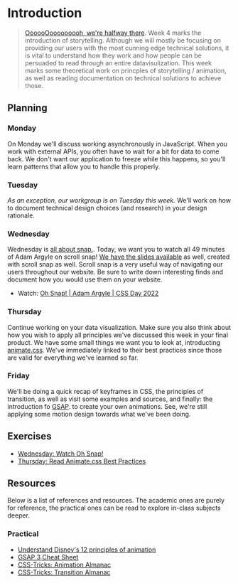 # Introduction

> [OooooOooooooooh, we're halfway there](https://www.youtube.com/watch?v=lDK9QqIzhwk). Week 4 marks the introduction of storytelling. Although we will mostly be focusing on providing our users with the most cunning edge technical solutions, it is vital to understand how they work and how people can be persuaded to read through an entire datavisulization. This week marks some theoretical work on princples of storytelling / animation, as well as reading documentation on technical solutions to achieve those.

## Planning

### Monday

On Monday we'll discuss working asynchronously in JavaScript. When you work with external APIs, you often have to wait for a bit for data to come back. We don't want our application to freeze while this happens, so you'll learn patterns that allow you to handle this properly.


### Tuesday
*As an exception, our workgroup is on Tuesday this week.* We'll work on how to document technical design choices (and research) in your design rationale.

### Wednesday

Wednesday is [all about snap.](https://twitter.com/argyleink/status/1556669441005330438). Today, we want you to watch all 49 minutes of Adam Argyle on scroll snap! [We have the slides available](https://oh-snap.netlify.app/#intro) as well, created with scroll snap as well. Scroll snap is a very useful way of navigating our users throughout our website. Be sure to write down interesting finds and document how you would use them on your website.

 - Watch: [Oh Snap! | Adam Argyle | CSS Day 2022](https://www.youtube.com/watch?v=34zcWFLCDIc)


### Thursday

Continue working on your data visualization. Make sure you also think about how you wish to apply all principles we've discussed this week in your final product. We have some small things we want you to look at, introducting [animate.css](https://animate.style/#best-practices). We've immediately linked to their best practices since those are valid for everything we've learned so far.

### Friday

We'll be doing a quick recap of keyframes in CSS, the principles of transition, as well as visit some examples and sources, and finally: the introduction fo [GSAP](https://greensock.com/gsap/). to create your own animations. See, we're still applying some motion design towards what we've been doing.

## Exercises

* [Wednesday: Watch Oh Snap!](https://www.youtube.com/watch?v=34zcWFLCDIc)
* [Thursday: Read Animate.css Best Practices]([animate.css](https://animate.style/#best-practices))

## Resources

Below is a list of references and resources. The academic ones are purely for reference, the practical ones can be read to explore in-class subjects deeper.


### Practical

 - [Understand Disney's 12 principles of animation](https://www.creativebloq.com/advice/understand-the-12-principles-of-animation)
 - [GSAP 3 Cheat Sheet](https://greensock.com/cheatsheet/)
 - [CSS-Tricks: Animation Almanac](https://css-tricks.com/almanac/properties/a/animation/)
 - [CSS-Tricks: Transition Almanac](https://css-tricks.com/almanac/properties/t/transition/)

